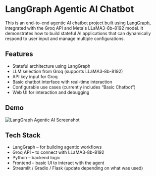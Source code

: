 # LangGraph Agentic AI Chatbot

This is an end-to-end agentic AI chatbot project built using [LangGraph](https://github.com/langchain-ai/langgraph), integrated with the Groq API and Meta's LLaMA3-8b-8192 model. It demonstrates how to build stateful AI applications that can dynamically respond to user input and manage multiple configurations.

## Features

- Stateful architecture using LangGraph  
- LLM selection from Groq (supports LLaMA3-8b-8192)  
- API key input for Groq  
- Basic chatbot interface with real-time interaction  
- Configurable use cases (currently includes “Basic Chatbot”)  
- Web UI for interaction and debugging

## Demo

![LangGraph Agentic AI Screenshot](./assets/demo-screenshot.png)

## Tech Stack

- LangGraph – for building agentic workflows  
- Groq API – to connect with LLaMA3-8b-8192  
- Python – backend logic  
- Frontend – basic UI to interact with the agent  
- Streamlit / Gradio / Flask (update depending on what was used)
